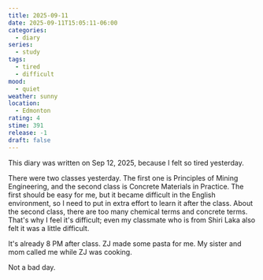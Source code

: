 ```yaml
---
title: 2025-09-11
date: 2025-09-11T15:05:11-06:00
categories:
  - diary
series:
  - study
tags:
  - tired
  - difficult
mood:
  - quiet
weather: sunny
location:
  - Edmonton
rating: 4
stime: 391
release: -1
draft: false
---
```

This diary was written on Sep 12, 2025, because I felt so tired yesterday.

There were two classes yesterday. The first one is Principles of Mining Engineering, and the second class is Concrete Materials in Practice. The first should be easy for me, but it became difficult in the English environment, so I need to put in extra effort to learn it after the class. About the second class, there are too many chemical terms and concrete terms. That's why I feel it's difficult; even my classmate who is from Shiri Laka also felt it was a little difficult.

It's already 8 PM after class. ZJ made some pasta for me. My sister and mom called me while ZJ was cooking.

Not a bad day.